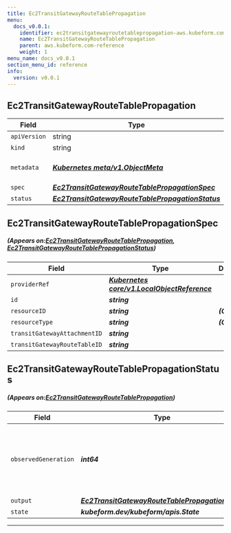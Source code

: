 ```yaml
---
title: Ec2TransitGatewayRouteTablePropagation
menu:
  docs_v0.0.1:
    identifier: ec2transitgatewayroutetablepropagation-aws.kubeform.com
    name: Ec2TransitGatewayRouteTablePropagation
    parent: aws.kubeform.com-reference
    weight: 1
menu_name: docs_v0.0.1
section_menu_id: reference
info:
  version: v0.0.1
---
```


## Ec2TransitGatewayRouteTablePropagation
| Field | Type | Description |
| ------ | ----- | ----------- |
| `apiVersion` | string | `aws.kubeform.com/v1alpha1` |
|    `kind` | string | `Ec2TransitGatewayRouteTablePropagation` |
| `metadata` | ***[Kubernetes meta/v1.ObjectMeta](https://kubernetes.io/docs/reference/generated/kubernetes-api/v1.13/#objectmeta-v1-meta)***|Refer to the Kubernetes API documentation for the fields of the `metadata` field.|
| `spec` | ***[Ec2TransitGatewayRouteTablePropagationSpec](#Ec2TransitGatewayRouteTablePropagationSpec)***||
| `status` | ***[Ec2TransitGatewayRouteTablePropagationStatus](#Ec2TransitGatewayRouteTablePropagationStatus)***||
## Ec2TransitGatewayRouteTablePropagationSpec
##### (Appears on:[Ec2TransitGatewayRouteTablePropagation](#Ec2TransitGatewayRouteTablePropagation), [Ec2TransitGatewayRouteTablePropagationStatus](#Ec2TransitGatewayRouteTablePropagationStatus))
| Field | Type | Description |
| ------ | ----- | ----------- |
| `providerRef` | ***[Kubernetes core/v1.LocalObjectReference](https://kubernetes.io/docs/reference/generated/kubernetes-api/v1.13/#localobjectreference-v1-core)***||
| `id` | ***string***||
| `resourceID` | ***string***| ***(Optional)*** |
| `resourceType` | ***string***| ***(Optional)*** |
| `transitGatewayAttachmentID` | ***string***||
| `transitGatewayRouteTableID` | ***string***||
## Ec2TransitGatewayRouteTablePropagationStatus
##### (Appears on:[Ec2TransitGatewayRouteTablePropagation](#Ec2TransitGatewayRouteTablePropagation))
| Field | Type | Description |
| ------ | ----- | ----------- |
| `observedGeneration` | ***int64***| ***(Optional)*** Resource generation, which is updated on mutation by the API Server.|
| `output` | ***[Ec2TransitGatewayRouteTablePropagationSpec](#Ec2TransitGatewayRouteTablePropagationSpec)***| ***(Optional)*** |
| `state` | ***kubeform.dev/kubeform/apis.State***| ***(Optional)*** |
---
